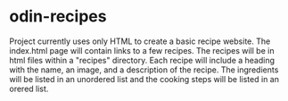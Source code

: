 # odin-recipes
Project currently uses only HTML to create a basic recipe website. The index.html page will contain links to a few recipes.
The recipes will be in html files within a "recipes" directory. Each recipe will include a heading with the name, an image, and a description of the recipe. The ingredients will be listed in an unordered list and the cooking steps will be listed in an orered list.